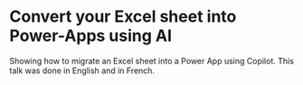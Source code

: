 # Convert your Excel sheet into Power-Apps using AI

Showing how to migrate an Excel sheet into a Power App using Copilot. This talk was done in English and in French.